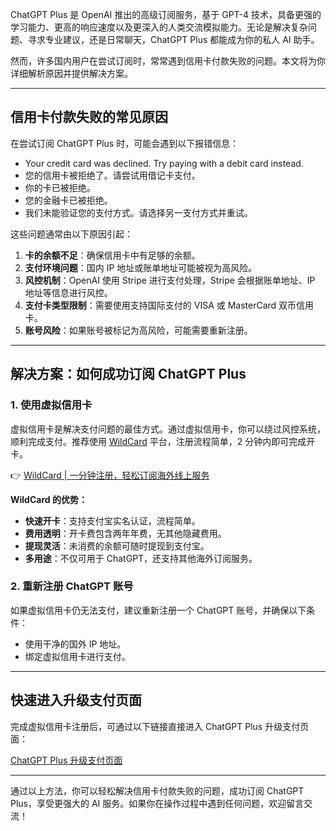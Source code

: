 ChatGPT Plus 是 OpenAI 推出的高级订阅服务，基于 GPT-4 技术，具备更强的学习能力、更高的响应速度以及更深入的人类交流模拟能力。无论是解决复杂问题、寻求专业建议，还是日常聊天，ChatGPT Plus 都能成为你的私人 AI 助手。

然而，许多国内用户在尝试订阅时，常常遇到信用卡付款失败的问题。本文将为你详细解析原因并提供解决方案。

---

## 信用卡付款失败的常见原因

在尝试订阅 ChatGPT Plus 时，可能会遇到以下报错信息：

- Your credit card was declined. Try paying with a debit card instead.
- 您的信用卡被拒绝了。请尝试用借记卡支付。
- 你的卡已被拒绝。
- 您的金融卡已被拒绝。
- 我们未能验证您的支付方式。请选择另一支付方式并重试。

这些问题通常由以下原因引起：

1. **卡的余额不足**：确保信用卡中有足够的余额。
2. **支付环境问题**：国内 IP 地址或账单地址可能被视为高风险。
3. **风控机制**：OpenAI 使用 Stripe 进行支付处理，Stripe 会根据账单地址、IP 地址等信息进行风控。
4. **支付卡类型限制**：需要使用支持国际支付的 VISA 或 MasterCard 双币信用卡。
5. **账号风险**：如果账号被标记为高风险，可能需要重新注册。

---

## 解决方案：如何成功订阅 ChatGPT Plus

### 1. 使用虚拟信用卡

虚拟信用卡是解决支付问题的最佳方式。通过虚拟信用卡，你可以绕过风控系统，顺利完成支付。推荐使用 [WildCard](https://bit.ly/bewildcard) 平台，注册流程简单，2 分钟内即可完成开卡。

👉 [WildCard | 一分钟注册，轻松订阅海外线上服务](https://bit.ly/bewildcard)

**WildCard 的优势：**
- **快速开卡**：支持支付宝实名认证，流程简单。
- **费用透明**：开卡费包含两年年费，无其他隐藏费用。
- **提现灵活**：未消费的余额可随时提现到支付宝。
- **多用途**：不仅可用于 ChatGPT，还支持其他海外订阅服务。

### 2. 重新注册 ChatGPT 账号

如果虚拟信用卡仍无法支付，建议重新注册一个 ChatGPT 账号，并确保以下条件：
- 使用干净的国外 IP 地址。
- 绑定虚拟信用卡进行支付。

---

## 快速进入升级支付页面

完成虚拟信用卡注册后，可通过以下链接直接进入 ChatGPT Plus 升级支付页面：

[ChatGPT Plus 升级支付页面](https://chat.openai.com/invite/accepted)

---

通过以上方法，你可以轻松解决信用卡付款失败的问题，成功订阅 ChatGPT Plus，享受更强大的 AI 服务。如果你在操作过程中遇到任何问题，欢迎留言交流！